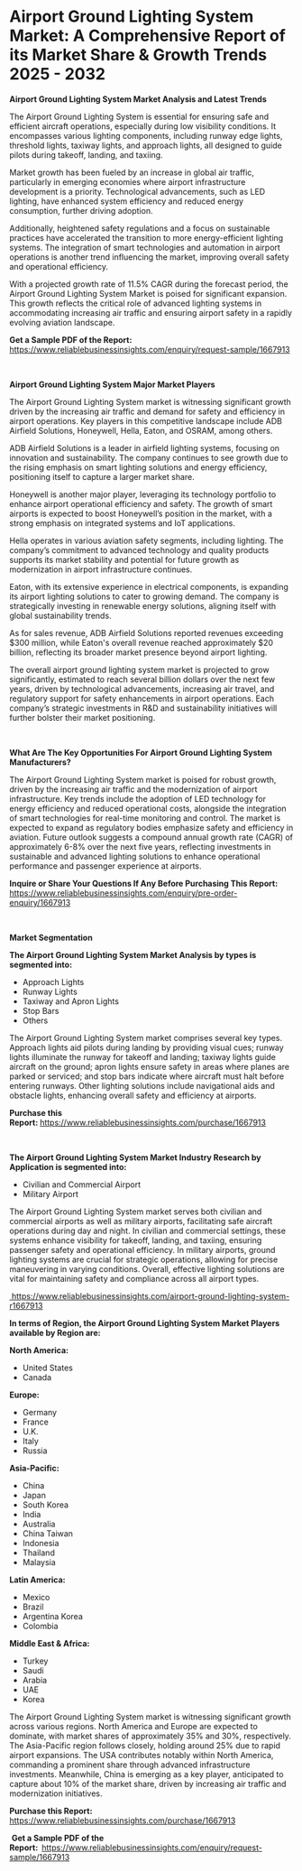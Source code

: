 <p><h1>Airport Ground Lighting System Market: A Comprehensive Report of its Market Share & Growth Trends 2025 - 2032</h1></p><p><strong>Airport Ground Lighting System Market Analysis and Latest Trends</strong></p>
<p><p>The Airport Ground Lighting System is essential for ensuring safe and efficient aircraft operations, especially during low visibility conditions. It encompasses various lighting components, including runway edge lights, threshold lights, taxiway lights, and approach lights, all designed to guide pilots during takeoff, landing, and taxiing. </p><p>Market growth has been fueled by an increase in global air traffic, particularly in emerging economies where airport infrastructure development is a priority. Technological advancements, such as LED lighting, have enhanced system efficiency and reduced energy consumption, further driving adoption. </p><p>Additionally, heightened safety regulations and a focus on sustainable practices have accelerated the transition to more energy-efficient lighting systems. The integration of smart technologies and automation in airport operations is another trend influencing the market, improving overall safety and operational efficiency. </p><p>With a projected growth rate of 11.5% CAGR during the forecast period, the Airport Ground Lighting System Market is poised for significant expansion. This growth reflects the critical role of advanced lighting systems in accommodating increasing air traffic and ensuring airport safety in a rapidly evolving aviation landscape.</p></p>
<p><strong>Get a Sample PDF of the Report:&nbsp;</strong> <a href="https://www.reliablebusinessinsights.com/enquiry/request-sample/1667913?utm_campaign=2924&utm_medium=2&utm_source=Github&utm_content=ia&utm_term=18042025&utm_id=airport-ground-lighting-system">https://www.reliablebusinessinsights.com/enquiry/request-sample/1667913</a></p>
<p>&nbsp;</p>
<p><strong>Airport Ground Lighting System Major Market Players</strong></p>
<p><p>The Airport Ground Lighting System market is witnessing significant growth driven by the increasing air traffic and demand for safety and efficiency in airport operations. Key players in this competitive landscape include ADB Airfield Solutions, Honeywell, Hella, Eaton, and OSRAM, among others.</p><p>ADB Airfield Solutions is a leader in airfield lighting systems, focusing on innovation and sustainability. The company continues to see growth due to the rising emphasis on smart lighting solutions and energy efficiency, positioning itself to capture a larger market share.</p><p>Honeywell is another major player, leveraging its technology portfolio to enhance airport operational efficiency and safety. The growth of smart airports is expected to boost Honeywell’s position in the market, with a strong emphasis on integrated systems and IoT applications.</p><p>Hella operates in various aviation safety segments, including lighting. The company’s commitment to advanced technology and quality products supports its market stability and potential for future growth as modernization in airport infrastructure continues.</p><p>Eaton, with its extensive experience in electrical components, is expanding its airport lighting solutions to cater to growing demand. The company is strategically investing in renewable energy solutions, aligning itself with global sustainability trends.</p><p>As for sales revenue, ADB Airfield Solutions reported revenues exceeding $300 million, while Eaton's overall revenue reached approximately $20 billion, reflecting its broader market presence beyond airport lighting.</p><p>The overall airport ground lighting system market is projected to grow significantly, estimated to reach several billion dollars over the next few years, driven by technological advancements, increasing air travel, and regulatory support for safety enhancements in airport operations. Each company’s strategic investments in R&D and sustainability initiatives will further bolster their market positioning.</p></p>
<p>&nbsp;</p>
<p><strong>What Are The Key Opportunities For Airport Ground Lighting System Manufacturers?</strong></p>
<p><p>The Airport Ground Lighting System market is poised for robust growth, driven by the increasing air traffic and the modernization of airport infrastructure. Key trends include the adoption of LED technology for energy efficiency and reduced operational costs, alongside the integration of smart technologies for real-time monitoring and control. The market is expected to expand as regulatory bodies emphasize safety and efficiency in aviation. Future outlook suggests a compound annual growth rate (CAGR) of approximately 6-8% over the next five years, reflecting investments in sustainable and advanced lighting solutions to enhance operational performance and passenger experience at airports.</p></p>
<p><strong>Inquire or Share Your Questions If Any Before Purchasing This Report:</strong> <a href="https://www.reliablebusinessinsights.com/enquiry/pre-order-enquiry/1667913?utm_campaign=2924&utm_medium=2&utm_source=Github&utm_content=ia&utm_term=18042025&utm_id=airport-ground-lighting-system">https://www.reliablebusinessinsights.com/enquiry/pre-order-enquiry/1667913</a></p>
<p>&nbsp;</p>
<p><strong>Market Segmentation</strong></p>
<p><strong>The Airport Ground Lighting System Market Analysis by types is segmented into:</strong></p>
<p><ul><li>Approach Lights</li><li>Runway Lights</li><li>Taxiway and Apron Lights</li><li>Stop Bars</li><li>Others</li></ul></p>
<p><p>The Airport Ground Lighting System market comprises several key types. Approach lights aid pilots during landing by providing visual cues; runway lights illuminate the runway for takeoff and landing; taxiway lights guide aircraft on the ground; apron lights ensure safety in areas where planes are parked or serviced; and stop bars indicate where aircraft must halt before entering runways. Other lighting solutions include navigational aids and obstacle lights, enhancing overall safety and efficiency at airports.</p></p>
<p><strong>Purchase this Report:&nbsp;</strong><a href="https://www.reliablebusinessinsights.com/purchase/1667913?utm_campaign=2924&utm_medium=2&utm_source=Github&utm_content=ia&utm_term=18042025&utm_id=airport-ground-lighting-system">https://www.reliablebusinessinsights.com/purchase/1667913</a></p>
<p>&nbsp;</p>
<p><strong>The Airport Ground Lighting System Market Industry Research by Application is segmented into:</strong></p>
<p><ul><li>Civilian and Commercial Airport</li><li>Military Airport</li></ul></p>
<p><p>The Airport Ground Lighting System market serves both civilian and commercial airports as well as military airports, facilitating safe aircraft operations during day and night. In civilian and commercial settings, these systems enhance visibility for takeoff, landing, and taxiing, ensuring passenger safety and operational efficiency. In military airports, ground lighting systems are crucial for strategic operations, allowing for precise maneuvering in varying conditions. Overall, effective lighting solutions are vital for maintaining safety and compliance across all airport types.</p></p>
<p><a href="https://www.reliablebusinessinsights.com/airport-ground-lighting-system-r1667913?utm_campaign=2924&utm_medium=2&utm_source=Github&utm_content=ia&utm_term=18042025&utm_id=airport-ground-lighting-system">&nbsp;https://www.reliablebusinessinsights.com/airport-ground-lighting-system-r1667913</a></p>
<p><strong>In terms of Region, the Airport Ground Lighting System Market Players available by Region are:</strong></p>
<p>
    <p> <strong> North America: </strong>
        <ul>
            <li>United States</li>
            <li>Canada</li>
        </ul>
        </p> 
    <p> <strong> Europe: </strong>
        <ul>
            <li>Germany</li>
            <li>France</li>
            <li>U.K.</li>
            <li>Italy</li>
            <li>Russia</li>
        </ul>
        </p> 
    <p> <strong> Asia-Pacific: </strong>
        <ul>
            <li>China</li>
            <li>Japan</li>
            <li>South Korea</li>
            <li>India</li>
            <li>Australia</li>
            <li>China Taiwan</li>
            <li>Indonesia</li>
            <li>Thailand</li>
            <li>Malaysia</li>
        </ul>
        </p> 
    <p> <strong> Latin America: </strong>
        <ul>
            <li>Mexico</li>
            <li>Brazil</li>
            <li>Argentina Korea</li>
            <li>Colombia</li>
        </ul>
        </p> 
    <p> <strong> Middle East & Africa: </strong>
        <ul>
            <li>Turkey</li>
            <li>Saudi</li>
            <li>Arabia</li>
            <li>UAE</li>
            <li>Korea</li>
        </ul>
    </p>
    </p>
<p><p>The Airport Ground Lighting System market is witnessing significant growth across various regions. North America and Europe are expected to dominate, with market shares of approximately 35% and 30%, respectively. The Asia-Pacific region follows closely, holding around 25% due to rapid airport expansions. The USA contributes notably within North America, commanding a prominent share through advanced infrastructure investments. Meanwhile, China is emerging as a key player, anticipated to capture about 10% of the market share, driven by increasing air traffic and modernization initiatives.</p></p>
<p><strong>Purchase this Report: </strong><a href="https://www.reliablebusinessinsights.com/purchase/1667913?utm_campaign=2924&utm_medium=2&utm_source=Github&utm_content=ia&utm_term=18042025&utm_id=airport-ground-lighting-system">https://www.reliablebusinessinsights.com/purchase/1667913</a></p>
<p>&nbsp;<strong>Get a Sample PDF of the Report:&nbsp;&nbsp;</strong><a href="https://www.reliablebusinessinsights.com/enquiry/request-sample/1667913?utm_campaign=2924&utm_medium=2&utm_source=Github&utm_content=ia&utm_term=18042025&utm_id=airport-ground-lighting-system">https://www.reliablebusinessinsights.com/enquiry/request-sample/1667913</a></p>
<p><strong></strong></p>
<p><p></p><p></p><p></p></p>